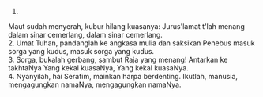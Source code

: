 1.
Maut sudah menyerah, kubur hilang kuasanya: Jurus'lamat
t'lah menang dalam sinar cemerlang, dalam sinar cemerlang.
<br>
2.
Umat Tuhan, pandanglah ke angkasa mulia dan
saksikan Penebus masuk sorga yang kudus, masuk sorga yang kudus.
<br>
3.
Sorga, bukalah gerbang, sambut Raja yang menang!
Antarkan ke takhtaNya Yang kekal kuasaNya, Yang kekal kuasaNya.
<br>
4.
Nyanyilah, hai Serafim, mainkan harpa berdenting.
Ikutlah, manusia, mengagungkan namaNya, mengagungkan namaNya.